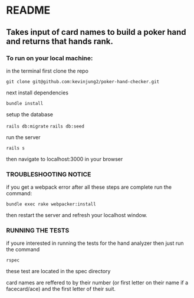 # README

## Takes input of card names to build a poker hand and returns that hands rank.

### To run on your local machine:

in the terminal first clone the repo

```git clone git@github.com:kevinjung2/poker-hand-checker.git```

next install dependencies

```bundle install```

setup the database

```rails db:migrate```
```rails db:seed```

run the server

```rails s```

then navigate to localhost:3000 in your browser

### TROUBLESHOOTING NOTICE

if you get a webpack error after all these steps are complete run the command:

```bundle exec rake webpacker:install```

then restart the server and refresh your localhost window.

### RUNNING THE TESTS

if youre interested in running the tests for the hand analyzer then just run the command

```rspec```

these test are located in the spec directory

card names are reffered to by their number (or first letter on their name if a facecard/ace) and the first letter of their suit.
